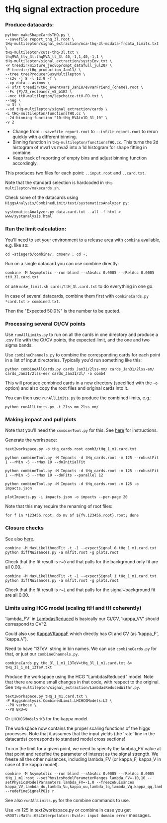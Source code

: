 # tHq signal extraction procedure

### Produce datacards:

```
python makeShapeCardsTHQ.py \
--savefile report_thq_3l.root \
tHq-multilepton/signal_extraction/mca-thq-3l-mcdata-frdata_limits.txt \
tHq-multilepton/cuts-thq-3l.txt \
thqMVA_ttv_3l:thqMVA_tt_3l 40,-1,1,40,-1,1 \
tHq-multilepton/signal_extraction/systsEnv.txt \
-P treedir/mixture_jecv6prompt_datafull_jul20/ \
-P treedir/tHq_production_Jan11/ \
--tree treeProducerSusyMultilepton \
--s2v -j 8 -l 12.9 -f \
--xp data --asimov \
-F sf/t treedir/tHq_eventvars_Jan18/evVarFriend_{cname}.root \
--Fs {P}/2_recleaner_v5_b1E2 \
--mcc ttH-multilepton/lepchoice-ttH-FO.txt \
--neg \
-o 3l \
--od tHq-multilepton/signal_extraction/cards \
-L tHq-multilepton/functionsTHQ.cc \
--2d-binning-function "10:tHq_MVAto1D_3l_10" \
-v 2
```

- Change from `--savefile report.root` to `--infile report.root` to rerun quickly with a different binning.
- Binning function in `tHq-multilepton/functionsTHQ.cc`. This turns the 2d histogram of mva1 vs mva2 into a 1d histogram for shape fitting in combine.
- Keep track of reporting of empty bins and adjust binning function accordingly.

This produces two files for each point: `..input.root` and `..card.txt`.

Note that the standard selection is hardcoded in `tHq-multilepton/makecards.sh`.

Check some of the datacards using `HiggsAnalysis/CombinedLimit/test/systematicsAnalyzer.py`:

```
systematicsAnalyzer.py data.card.txt --all -f html > www/systanalysis.html
```

### Run the limit calculation:

You'll need to set your environment to a release area with `combine` available, e.g. like so:

```
cd ~stiegerb/combine/; cmsenv ; cd -;
```

Run on a single datacard you can use combine directly:

```
combine -M Asymptotic --run blind --rAbsAcc 0.0005 --rRelAcc 0.0005 ttH_3l.card.txt
```

or use `make_limit.sh cards/ttH_3l.card.txt` to do everything in one go.

In case of several datacards, combine them first with `combineCards.py *card.txt > combined.txt`.

Then the "Expected 50.0%" is the number to be quoted.

### Processing several Ct/CV points

Use `runAllLimits.py` to run on all the cards in one directory and produce a .csv file with the Ct/CV points, the expected limit, and the one and two sigma bands.

Use `combineChannels.py` to combine the corresponding cards for each point in a list of input directories. Typically you'd run something like this:

```
python combineAllCards.py cards_Jan31/2lss-mm/ cards_Jan31/2lss-em/ cards_Jan31/2lss-ee/ cards_Jan31/3l/ -o comb4
```

This will produce combined cards in a new directory (specified with the `-o` option) and also copy the root files and original cards into it.

You can then use `runAllLimits.py` to produce the combined limits, e.g.:

```
python runAllLimits.py -t 2lss_mm 2lss_mm/
```

### Making impact and pull plots

Note that you'll need the `combineTool.py` for this. See [here](https://twiki.cern.ch/twiki/bin/view/CMS/SWGuideHiggsAnalysisCombinedLimit) for instructions.

Generate the workspace:

```
text2workspace.py -o tHq_cards.root comb3/tHq_1_m1.card.txt
```

```
python combineTool.py -M Impacts -d tHq_cards.root -m 125 --robustFit 1 --rMin -5 --rMax 10 --doInitialFit

python combineTool.py -M Impacts -d tHq_cards.root -m 125 --robustFit 1 --rMin -5 --rMax 10 --doFits --parallel 12

python combineTool.py -M Impacts -d tHq_cards.root -m 125 -o impacts.json

plotImpacts.py -i impacts.json -o impacts --per-page 20
```

Note that this may require the renaming of root files:
```
for f in *123456.root; do mv $f ${f%.123456.root}.root; done
```

### Closure checks

See also [here](https://twiki.cern.ch/twiki/bin/view/CMS/HiggsWG/HiggsPAGPreapprovalChecks).

```
combine -M MaxLikelihoodFit -t -1 --expectSignal 0 tHq_1_m1.card.txt
python diffNuisances.py -a mlfit.root -g plots.root
```

Check that the fit result is `r=0` and that pulls for the background only fit are all 0.00.

```
combine -M MaxLikelihoodFit -t -1 --expectSignal 1 tHq_1_m1.card.txt
python diffNuisances.py -a mlfit.root -g plots.root
```

Check that the fit result is `r=1` and that pulls for the signal+background fit are all 0.00.

### Limits using HCG model (scaling ttH and tH coherently)

'lambda_FV' in [LambdasReduced](https://github.com/cms-analysis/HiggsAnalysis-CombinedLimit/blob/74x-root6/python/LHCHCGModels.py#L626-L788) is basically our Ct/CV, 'kappa_VV' should correspond to CV^2.

Could also use [KappaVKappaF](https://github.com/cms-analysis/HiggsAnalysis-CombinedLimit/blob/74x-root6/python/LHCHCGModels.py#L522-L624) which directly has Ct and CV (as 'kappa_F', 'kappa_V').

Need to have '13TeV' string in bin names. We can use `combineCards.py` for that, or just our `combineChannels.py`.

```
combineCards.py tHq_3l_1_m1_13TeV=tHq_3l_1_m1.card.txt &> tHq_3l_1_m1_13TeV.txt
```

Produce the workspace using the HCG "LambdasReduced" model. Note that there are some small changes in that code, with respect to the original. See `tHq-multilepton/signal_extraction/LambdasReducedWithr.py`.

```
text2workspace.py tHq_1_m1.card.txt \
-P HiggsAnalysis.CombinedLimit.LHCHCGModels:L2 \
--PO verbose \
--PO BRU=0
```

Or `LHCHCGModels:K3` for the kappa model.

The workspace now contains the proper scaling functions of the higgs processes. Note that it assumes that the input yields (the 'rate' line in the datacards) corresponds to standard model cross sections!

To run the limit for a given point, we need to specify the lambda_FV value at that point and redefine the parameter of interest as the signal strength. We freeze all the other nuisances, including lambda_FV (or kappa_F, kappa_V in case of the kappa model).

```
combine -M Asymptotic --run blind --rAbsAcc 0.0005 --rRelAcc 0.0005 tHq_1_m1.root --setPhysicsModelParameterRanges lambda_FV=-10,10 --setPhysicsModelParameters lambda_FV=-1.0 --freezeNuisances kappa_VV,lambda_du,lambda_Vu,kappa_uu,lambda_lq,lambda_Vq,kappa_qq,lambda_FV --redefineSignalPOIs r
```

See also `runAllLimits.py` for the combine commands to use.

Use -m 125 in text2workspace.py or combine in case you get `<ROOT::Math::GSLInterpolator::Eval>: input domain error` messages.

